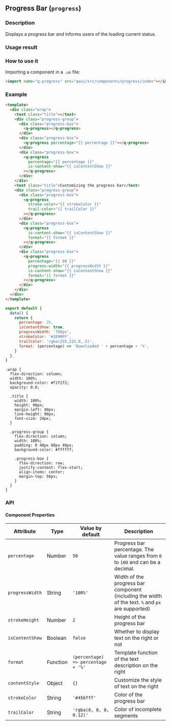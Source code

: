 ## Progress Bar (`progress`)

### Description

Displays a progress bar and informs users of the loading current status.

### Usage result

<preview url="https://editor.quickapp.cn/preview/2011/sL/2011sL1yEg08/build/pages/progress/"/>

### How to use it

Importing a component in a `.ux` file:

```html
<import name="q-progress" src="qaui/src/components/progress/index"></import>
```

### Example

```html
<template>
  <div class="wrap">
    <text class="title"></text>
    <div class="progress-group">
      <div class="progress-box">
        <q-progress></q-progress>
      </div>
      <div class="progress-box">
        <q-progress percentage="{{ percentage }}"></q-progress>
      </div>
      <div class="progress-box">
        <q-progress
          percentage="{{ percentage }}"
          is-content-show="{{ isContentShow }}"
        ></q-progress>
      </div>
    </div>
    <text class="title">Customizing the progress bar</text>
    <div class="progress-group">
      <div class="progress-box">
        <q-progress
          stroke-color="{{ strokeColor }}"
          trail-color="{{ trailColor }}"
        ></q-progress>
      </div>
      <div class="progress-box">
        <q-progress
          is-content-show="{{ isContentShow }}"
          format="{{ format }}"
        ></q-progress>
      </div>
      <div class="progress-box">
        <q-progress
          percentage="{{ 80 }}"
          progress-width="{{ progressWidth }}"
          is-content-show="{{ isContentShow }}"
          format="{{ format }}"
        ></q-progress>
      </div>
    </div>
  </div>
</template>
```

```js
export default {
  data() {
    return {
      percentage: 25,
      isContentShow: true,
      progressWidth: '750px',
      strokeColor: '#1E90FF',
      trailColor: 'rgba(255,215,0,.5)',
      format: (percentage) => 'Downloaded ' + percentage + '%',
    }
  },
}
```

```less
.wrap {
  flex-direction: column;
  width: 100%;
  background-color: #f2f2f2;
  opacity: 0.8;

  .title {
    width: 100%;
    height: 90px;
    margin-left: 40px;
    line-height: 90px;
    font-size: 24px;
  }

  .progress-group {
    flex-direction: column;
    width: 100%;
    padding: 0 40px 80px 40px;
    background-color: #ffffff;

    .progress-box {
      flex-direction: row;
      justify-content: flex-start;
      align-items: center;
      margin-top: 56px;
    }
  }
}
```

### API

#### Component Properties

| Attribute       | Type     | Value by default                   | Description                                                                                       |
| --------------- | -------- | ---------------------------------- | ------------------------------------------------------------------------------------------------- |
| `percentage`    | Number   | `50`                               | Progress bar percentage. The value ranges from `0` to `100` and can be a decimal.                 |
| `progressWidth` | String   | `'100%'`                           | Width of the progress bar component (including the width of the text. `%` and `px` are supported) |
| `strokeHeight`  | Number   | `2`                                | Height of the progress bar                                                                        |
| `isContentShow` | Boolean  | `false`                            | Whether to display text on the right or not                                                       |
| `format`        | Function | `(percentage) => percentage + '%'` | Template function of the text description on the right                                            |
| `contentStyle`  | Object   | `{}`                               | Customize the style of text on the right                                                          |
| `strokeColor`   | String   | `'#456fff'`                        | Color of the progress bar                                                                         |
| `trailColor`    | String   | `'rgba(0, 0, 0, 0.12)'`            | Color of incomplete segments                                                                      |
